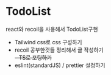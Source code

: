 # TodoList

react와 recoil을 사용해서 TodoList구현

- Tailwind css로 css 구성하기
- recoil 공부한것들 정리해서 글 작성하기  
  ~~- TS로 포팅하기~~
- eslint(standardJS) / prettier 설정하기
